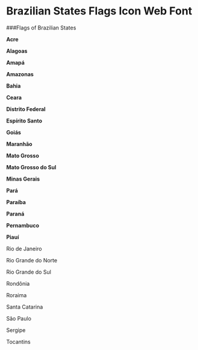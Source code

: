 Brazilian States Flags Icon Web Font
======================

###Flags of Brazilian States

**Acre**

**Alagoas**

**Amapá**

**Amazonas**

**Bahia**

**Ceara**

**Distrito Federal**

**Espírito Santo**

**Goiás**

**Maranhão**

**Mato Grosso**

**Mato Grosso do Sul**

**Minas Gerais**

**Pará**

**Paraíba**

**Paraná**

**Pernambuco**

**Piauí**

Rio de Janeiro

Rio Grande do Norte	

Rio Grande do Sul

Rondônia

Roraima

Santa Catarina

São Paulo

Sergipe

Tocantins